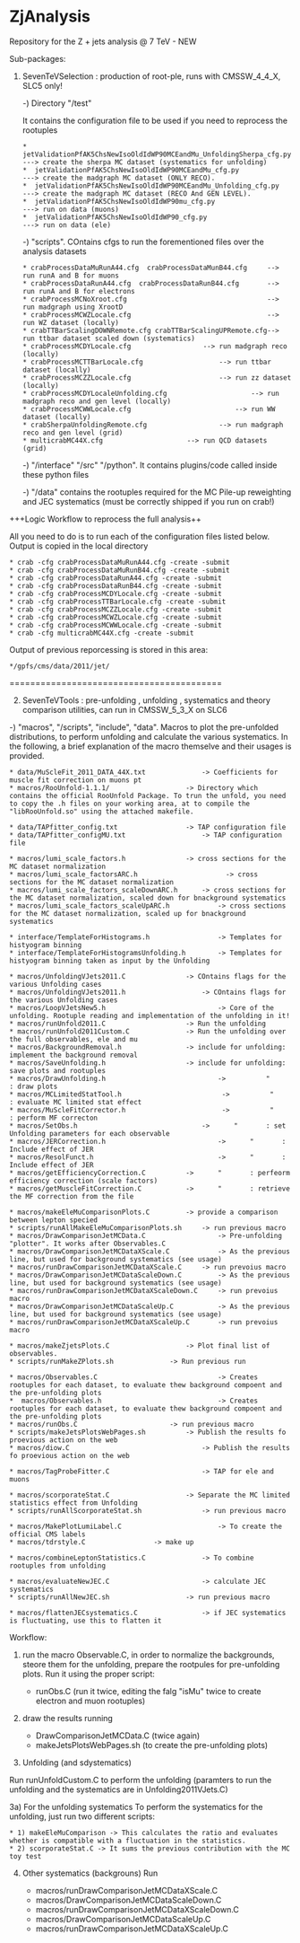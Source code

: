 ZjAnalysis
==========

Repository for the Z + jets analysis @ 7 TeV - NEW

Sub-packages:

1) SevenTeVSelection : production of root-ple, runs with CMSSW_4_4_X, SLC5 only!

   -) Directory "/test" 

      It contains the configuration file to be used if you need to reprocess the rootuples

       *  jetValidationPfAK5ChsNewIsoOldIdWP90MCEandMu_UnfoldingSherpa_cfg.py     ---> create the sherpa MC dataset (systematics for unfolding)
       *  jetValidationPfAK5ChsNewIsoOldIdWP90MCEandMu_cfg.py                     ---> create the madgraph MC dataset (ONLY RECO). 
       *  jetValidationPfAK5ChsNewIsoOldIdWP90MCEandMu_Unfolding_cfg.py           ---> create the madgraph MC dataset (RECO And GEN LEVEL).
       *  jetValidationPfAK5ChsNewIsoOldIdWP90mu_cfg.py                           ---> run on data (muons)
       *  jetValidationPfAK5ChsNewIsoOldIdWP90_cfg.py                             ---> run on data (ele)

   -) "scripts". COntains cfgs to run the forementioned files over the analysis datasets

       * crabProcessDataMuRunA44.cfg  crabProcessDataMunB44.cfg     --> run runA and B for muons
       * crabProcessDataRunA44.cfg  crabProcessDataRunB44.cfg       --> run runA and B for electrons
       * crabProcessMCNoXroot.cfg                                   --> run madgraph using XrootD
       * crabProcessMCWZLocale.cfg                                  --> run WZ dataset (locally)
       * crabTTBarScalingDOWNRemote.cfg crabTTBarScalingUPRemote.cfg--> run ttbar dataset scaled down (systematics)
       * crabProcessMCDYLocale.cfg				    --> run madgraph reco (locally)
       * crabProcessMCTTBarLocale.cfg  				    --> run ttbar dataset (locally)
       * crabProcessMCZZLocale.cfg      			    --> run zz dataset (locally)
       * crabProcessMCDYLocaleUnfolding.cfg  		    	    --> run madgraph reco and gen level (locally)
       * crabProcessMCWWLocale.cfg     			    	    --> run WW dataset (locally)
       * crabSherpaUnfoldingRemote.cfg  			    --> run madgraph reco and gen level (grid)
       * multicrabMC44X.cfg					    --> run QCD datasets (grid)

    -) "/interface" "/src" "/python". It contains plugins/code called inside these python files 

    -) "/data" contains the rootuples required for the MC Pile-up reweighting and JEC systematics (must be correctly shipped if you run on crab!)

+++Logic Workflow to reprocess the full analysis++

All you need to do is to run each of the configuration files listed below. Output is copied in the local directory

    * crab -cfg crabProcessDataMuRunA44.cfg -create -submit
    * crab -cfg crabProcessDataMuRunB44.cfg -create -submit
    * crab -cfg crabProcessDataRunA44.cfg -create -submit
    * crab -cfg crabProcessDataRunB44.cfg -create -submit
    * crab -cfg crabProcessMCDYLocale.cfg -create -submit
    * crab -cfg crabProcessTTBarLocale.cfg -create -submit
    * crab -cfg crabProcessMCZZLocale.cfg -create -submit
    * crab -cfg crabProcessMCWZLocale.cfg -create -submit
    * crab -cfg crabProcessMCWWLocale.cfg -create -submit
    * crab -cfg multicrabMC44X.cfg -create -submit

Output of previous reporcessing is stored in this area:

    */gpfs/cms/data/2011/jet/

=========================================

2) SevenTeVTools : pre-unfolding , unfolding , systematics and theory comparison utilities, can run in CMSSW_5_3_X on SLC6            
 
-) "macros", "/scripts", "include", "data". Macros to plot the pre-unfolded distributions, to perform unfolding and calculate the various systematics. In the following, a brief explanation of the macro themselve and their usages is provided. 

    * data/MuScleFit_2011_DATA_44X.txt    		    -> Coefficients for muscle fit correction on muons pt     
    * macros/RooUnfold-1.1.1/          		    -> Directory which contains the official RooUnfold Package. To trun the unfold, you need to copy the .h files on your working area, at to compile the "libRooUnfold.so" using the attached makefile.

    * data/TAPfitter_config.txt 			    -> TAP configuration file
    * data/TAPfitter_configMU.txt          		    -> TAP configuration file

    * macros/lumi_scale_factors.h			    -> cross sections for the MC dataset normalization
    * macros/lumi_scale_factorsARC.h                      -> cross sections for the MC dataset normalization 
    * macros/lumi_scale_factors_scaleDownARC.h	    -> cross sections for the MC dataset normalization, scaled down for bnackground systematics
    * macros/lumi_scale_factors_scaleUpARC.h		    -> cross sections for the MC dataset normalization, scaled up for bnackground systematics

    * interface/TemplateForHistograms.h           	    -> Templates for histyogram binning 
    * interface/TemplateForHistogramsUnfolding.h  	    -> Templates for histyogram binning taken as input by the Unfolding

    * macros/UnfoldingVJets2011.C			    -> COntains flags for the various Unfolding cases        
    * macros/UnfoldingVJets2011.h        		    -> COntains flags for the various Unfolding cases        
    * macros/LoopVJetsNew5.h                      	    -> Core of the unfolding. Rootuple reading and implementation of the unfolding in it!
    * macros/runUnfold2011.C				    -> Run the unfolding 
    * macros/runUnfold2011Custom.C			    -> Run the unfolding over the full observables, ele and mu
    * macros/BackgroundRemoval.h			    -> include for unfolding: implement the background removal                  
    * macros/SaveUnfolding.h     			    -> include for unfolding: save plots and rootuples
    * macros/DrawUnfolding.h                      	    ->          "           : draw plots    
    * macros/MCLimitedStatTool.h                         ->          "           : evaluate MC limited stat effect
    * macros/MuScleFitCorrector.h                        ->          "           : perform MF correcton
    * macros/SetObs.h                    		    ->		"	    : set Unfolding parameters for each observable
    * macros/JERCorrection.h                      	    ->		"	    : Include effect of JER
    * macros/ResolFunct.h                         	    ->		"	    : Include effect of JER
    * macros/getEfficiencyCorrection.C		    ->		"	    : perfeorm efficiency correction (scale factors)
    * macros/getMuscleFitCorrection.C		    ->		"	    : retrieve the MF correction from the file

    * macros/makeEleMuComparisonPlots.C		    -> provide a comparison between lepton specied
    * scripts/runAllMakeEleMuComparisonPlots.sh	    -> run previous macro
    * macros/DrawComparisonJetMCData.C            	    -> Pre-unfolding "plotter". It works after Observables.C
    * macros/DrawComparisonJetMCDataXScale.C	 	    -> As the previous line, but used for background systematics (see usage)
    * macros/runDrawComparisonJetMCDataXScale.C	    -> run prevoius macro
    * macros/DrawComparisonJetMCDataScaleDown.C   	    -> As the previous line, but used for background systematics (see usage)
    * macros/runDrawComparisonJetMCDataXScaleDown.C	    -> run prevoius macro
    * macros/DrawComparisonJetMCDataScaleUp.C   	    -> As the previous line, but used for background systematics (see usage)
    * macros/runDrawComparisonJetMCDataXScaleUp.C	    -> run prevoius macro

    * macros/makeZjetsPlots.C				    -> Plot final list of observables. 
    * scripts/runMakeZPlots.sh			    -> Run previous run

    * macros/Observables.C                        	    -> Creates rootuples for each dataset, to evaluate thew background compoent and the pre-unfolding plots
    *  macros/Observables.h                        	    -> Creates rootuples for each dataset, to evaluate thew background compoent and the pre-unfolding plots
    * macros/runObs.C					    -> run previous macro
    * scripts/makeJetsPlotsWebPages.sh		    -> Publish the results fo proevious action on the web
    * macros/diow.C                      		    -> Publish the results fo proevious action on the web

    * macros/TagProbeFitter.C            		    -> TAP for ele and muons

    * macros/scorporateStat.C				    -> Separate the MC limited statistics effect from Unfolding
    * scripts/runAllScorporateStat.sh			    -> run previous macro

    * macros/MakePlotLumiLabel.C                  	    -> To create the official CMS labels
    * macros/tdrstyle.C				    -> make up 

    * macros/combineLeptonStatistics.C   		    -> To combine rootuples from unfolding

    * macros/evaluateNewJEC.C            		    -> calculate JEC systematics
    * scripts/runAllNewJEC.sh				    -> run previous macro

    * macros/flattenJECsystematics.C     		    -> if JEC systematics is fluctuating, use this to flatten it

				   
Workflow:

1) run the macro Observable.C, in order to normalize the backgrounds, steore them for the unfolding, prepare the rootpules for pre-unfolding plots. Run it using the proper script:

    * runObs.C (run it twice, editing the falg "isMu" twice to create electron and muon rootuples)


2) draw the results running 

    * DrawComparisonJetMCData.C (twice again)
    * makeJetsPlotsWebPages.sh (to create the pre-unfolding plots)


3) Unfolding (and sdystematics)

Run runUnfoldCustom.C to perform the unfolding (paramters to run the unfolding and the systematics are in Unfolding2011VJets.C)

3a) For the unfolding systematics
To perform the systematics for the unfolding, just run two different scripts:

    * 1) makeEleMuComparison -> This calculates the ratio and evaluates whether is compatible with a fluctuation in the statistics.
    * 2) scorporateStat.C -> It sums the previous contribution with the MC toy test

4) Other systematics (backgrouns)
Run

	* macros/runDrawComparisonJetMCDataXScale.C
	* macros/DrawComparisonJetMCDataScaleDown.C
	* macros/runDrawComparisonJetMCDataXScaleDown.C
	* macros/DrawComparisonJetMCDataScaleUp.C
	* macros/runDrawComparisonJetMCDataXScaleUp.C

